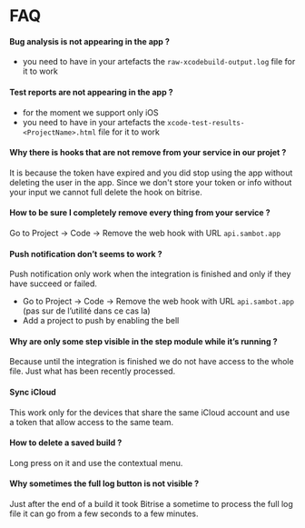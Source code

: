 # FAQ


#### Bug analysis is not appearing in the app ?

- you need to have in your artefacts the `raw-xcodebuild-output.log` file for it to work

#### Test reports are not appearing in the app ?

- for the moment we support only iOS
- you need to have in your artefacts the `xcode-test-results-<ProjectName>.html` file for it to work

#### Why there is hooks that are not remove from your service in our projet ?

It is because the token have expired and you did stop using the app without deleting the user in the app. Since we don't store your token or info without your input we cannot full delete the hook on bitrise.

#### How to be sure I completely remove every thing from your service ?

Go to Project -> Code -> Remove the web hook with URL `api.sambot.app`

#### Push notification don’t seems to work ?

Push notification only work when the integration is finished and only if they have succeed or failed.

- Go to Project -> Code -> Remove the web hook with URL `api.sambot.app` (pas sur de l’utilité dans ce cas la)
- Add a project to push by enabling the bell

#### Why are only some step visible in the step module while it’s running ?

Because until the integration is finished we do not have access to the whole file. Just what has been recently processed.

#### Sync iCloud

This work only for the devices that share the same iCloud account and use a token that allow access to the same team.

#### How to delete a saved build ?

Long press on it and use the contextual menu.

#### Why sometimes the full log button is not visible ?

Just after the end of a build it took Bitrise a sometime to process the full log file it can go from a few seconds to a few minutes.
